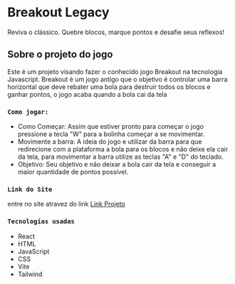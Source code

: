 # Breakout Legacy
Reviva o clássico. Quebre blocos, marque pontos e desafie seus reflexos!

## Sobre o projeto do jogo

Este é um projeto visando fazer o conhecido jogo Breakout na tecnologia Javascript. Breakout é um jogo antigo que o objetivo é controlar uma barra horizontal que deve rebater uma bola para destruir todos os blocos e ganhar pontos, o jogo acaba quando a bola cai da tela

### `Como jogar:`

* Como Começar: Assim que estiver pronto para começar o jogo pressione a tecla "W" para a bolinha começar a se movimentar.
* Movimente a barra: A ideia do jogo e utilizar da barra para que redirecione com a plataforma a bola para os blocos e não deixe ela cair da tela, para movimentar a barra utilize as teclas "A" e "D" do teclado.
* Objetivo: Seu objetivo e não deixar a bola cair da tela e conseguir a maior quantidade de pontos possível.

### `Link do Site`

entre no site atravez do link [Link Projeto](https://jogolanding.netlify.app)

### `Tecnologias usadas`

* React
* HTML
* JavaScript
* CSS
* Vite
* Tailwind
